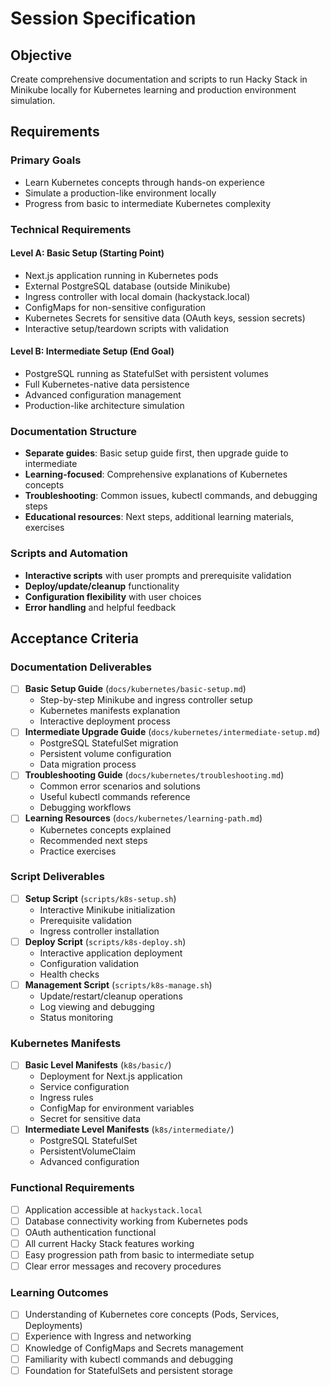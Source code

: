 # Session Specification

## Objective

Create comprehensive documentation and scripts to run Hacky Stack in Minikube locally for Kubernetes learning and production environment simulation.

## Requirements

### Primary Goals
- Learn Kubernetes concepts through hands-on experience
- Simulate a production-like environment locally
- Progress from basic to intermediate Kubernetes complexity

### Technical Requirements

#### Level A: Basic Setup (Starting Point)
- Next.js application running in Kubernetes pods
- External PostgreSQL database (outside Minikube)
- Ingress controller with local domain (hackystack.local)
- ConfigMaps for non-sensitive configuration
- Kubernetes Secrets for sensitive data (OAuth keys, session secrets)
- Interactive setup/teardown scripts with validation

#### Level B: Intermediate Setup (End Goal)
- PostgreSQL running as StatefulSet with persistent volumes
- Full Kubernetes-native data persistence
- Advanced configuration management
- Production-like architecture simulation

### Documentation Structure
- **Separate guides**: Basic setup guide first, then upgrade guide to intermediate
- **Learning-focused**: Comprehensive explanations of Kubernetes concepts
- **Troubleshooting**: Common issues, kubectl commands, and debugging steps
- **Educational resources**: Next steps, additional learning materials, exercises

### Scripts and Automation
- **Interactive scripts** with user prompts and prerequisite validation
- **Deploy/update/cleanup** functionality
- **Configuration flexibility** with user choices
- **Error handling** and helpful feedback

## Acceptance Criteria

### Documentation Deliverables
- [ ] **Basic Setup Guide** (`docs/kubernetes/basic-setup.md`)
  - Step-by-step Minikube and ingress controller setup
  - Kubernetes manifests explanation
  - Interactive deployment process
- [ ] **Intermediate Upgrade Guide** (`docs/kubernetes/intermediate-setup.md`)
  - PostgreSQL StatefulSet migration
  - Persistent volume configuration
  - Data migration process
- [ ] **Troubleshooting Guide** (`docs/kubernetes/troubleshooting.md`)
  - Common error scenarios and solutions
  - Useful kubectl commands reference
  - Debugging workflows
- [ ] **Learning Resources** (`docs/kubernetes/learning-path.md`)
  - Kubernetes concepts explained
  - Recommended next steps
  - Practice exercises

### Script Deliverables
- [ ] **Setup Script** (`scripts/k8s-setup.sh`)
  - Interactive Minikube initialization
  - Prerequisite validation
  - Ingress controller installation
- [ ] **Deploy Script** (`scripts/k8s-deploy.sh`)
  - Interactive application deployment
  - Configuration validation
  - Health checks
- [ ] **Management Script** (`scripts/k8s-manage.sh`)
  - Update/restart/cleanup operations
  - Log viewing and debugging
  - Status monitoring

### Kubernetes Manifests
- [ ] **Basic Level Manifests** (`k8s/basic/`)
  - Deployment for Next.js application
  - Service configuration
  - Ingress rules
  - ConfigMap for environment variables
  - Secret for sensitive data
- [ ] **Intermediate Level Manifests** (`k8s/intermediate/`)
  - PostgreSQL StatefulSet
  - PersistentVolumeClaim
  - Advanced configuration

### Functional Requirements
- [ ] Application accessible at `hackystack.local`
- [ ] Database connectivity working from Kubernetes pods
- [ ] OAuth authentication functional
- [ ] All current Hacky Stack features working
- [ ] Easy progression path from basic to intermediate setup
- [ ] Clear error messages and recovery procedures

### Learning Outcomes
- [ ] Understanding of Kubernetes core concepts (Pods, Services, Deployments)
- [ ] Experience with Ingress and networking
- [ ] Knowledge of ConfigMaps and Secrets management
- [ ] Familiarity with kubectl commands and debugging
- [ ] Foundation for StatefulSets and persistent storage

